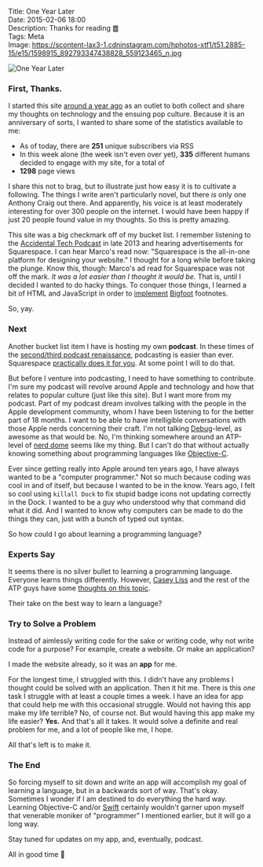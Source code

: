Title: One Year Later  
Date: 2015-02-06 18:00  
Description: Thanks for reading ䷉  
Tags: Meta  
Image: https://scontent-lax3-1.cdninstagram.com/hphotos-xtf1/t51.2885-15/e15/1598915_892793347438828_559123465_n.jpg  

![One Year Later][1]

### First, Thanks.

I started this site [around a year ago][2] as an outlet to both collect and share my thoughts on technology and the ensuing pop culture. Because it is an anniversary of sorts, I wanted to share some of the statistics available to me:

* As of today, there are **251** unique subscribers via RSS
* In this week alone (the week isn't even over yet), **335** different humans decided to engage with my site, for a total of
* **1298** page views

I share this not to brag, but to illustrate just how easy it is to cultivate a following. The things I write aren't particularly novel, but there *is* only one Anthony Craig out there. And apparently, his voice is at least moderately interesting for over 300 people on the internet. I would have been happy if just 20 people found value in my thoughts. So this is pretty amazing.

This site was a big checkmark off of my bucket list. I remember listening to the [Accidental Tech Podcast][3] in late 2013 and hearing advertisements for Squarespace. I can hear Marco's read now: "Squarespace is the all-in-one platform for designing your website." I thought for a long while before taking the plunge. Know this, though: Marco's ad read for Squarespace was not off the mark. *It was a lot easier than I thought it would be.* That is, until I decided I wanted to do hacky things. To conquer those things, I learned a bit of HTML and JavaScript in order to [implement][4] [Bigfoot][5] footnotes. 

So, yay.

### Next

Another bucket list item I have is hosting my own **podcast**. In these times of the [second/third podcast renaissance][6], podcasting is easier than ever. Squarespace [practically does it for you][7]. At some point I will to do that.

But before I venture into podcasting, I need to have something to contribute. I'm sure my podcast will revolve around Apple and technology and how that relates to popular culture (just like this site). But I want more from my podcast. Part of my podcast dream involves talking with the people in the Apple development community, whom I have been listening to for the better part of 18 months.
I want to be able to have intelligible conversations with those Apple nerds concerning their craft. I'm not talking [Debug][8]-level, as awesome as that would be. No, I'm thinking somewhere around an ATP-level of [nerd dome][9] seems like my thing. But I can't do that without actually knowing something about programming languages like [Objective-C][10]. 

Ever since getting really into Apple around ten years ago, I have always wanted to be a "computer programmer." Not so much because coding was cool in and of itself, but because I wanted to be in the know. Years ago, I felt so cool using `killall Dock` to fix stupid badge icons not updating correctly in the Dock. I wanted to be a guy who understood why that command did what it did. And I wanted to know why computers can be made to do the things they can, just with a bunch of typed out syntax. 

So how could I go about learning a programming language? 

### Experts Say

It seems there is no silver bullet to learning a programming language. Everyone learns things differently. However,  [Casey Liss][11] and the rest of the ATP guys have some [thoughts on this topic][12]. 

Their take on the best way to learn a language? 

### Try to Solve a Problem

Instead of aimlessly writing code for the sake or writing code, why not write code for a purpose? For example, create a website. Or make an application?

I made the website already, so it was an **app** for me. 

For the longest time, I struggled with this. I didn't have any problems I thought could be solved with an application. Then it hit me. There is this *one* task I struggle with at least a couple times a week. I have an idea for app that could help me with this occasional struggle. Would not having this app make my life terrible? No, of course not. But would having this app make my life easier? **Yes.** And that's all it takes. It would solve a definite and real problem for me, and a lot of people like me, I hope. 

All that's left is to make it. 

### The End

So forcing myself to sit down and write an app will accomplish my goal of learning a language, but in a backwards sort of way. That's okay. Sometimes I wonder if I am destined to do everything the hard way. Learning Objective-C and/or [Swift][13] certainly wouldn't garner upon myself that venerable moniker of "programmer" I mentioned earlier, but it will go a long way. 

Stay tuned for updates on my app, and, eventually, podcast. 

All in good time 🐺

[1]: https://scontent-lax3-1.cdninstagram.com/hphotos-xtf1/t51.2885-15/e15/1598915_892793347438828_559123465_n.jpg "One Year Later"
[2]: /2014/2/2/first-post-ever "My first post ever"
[3]: http://atp.fm "The Accidental Tech Podcast"
[4]: /2015/1/31/bigfoot-footnotes-in-squarespace "My post on implementing Bigfoot footnotes in Squarespace"
[5]: http://www.bigfootjs.com "Bigfoot footnotes"
[6]: /2014/12/23/serial "My post on the podcast 'Serial'"
[7]: http://help.squarespace.com/guides/podcasting-with-squarespace "Squarespace help topic on podcasting"
[8]: http://www.imore.com/debug "Debug podcast"
[9]: http://www.urbandictionary.com/define.php?term=nerd+dome&defid=1935462 "Urban Dictionary: 'Nerddome"
[10]: https://en.wikipedia.org/wiki/Objective-C "Wikipedia: Objective-C"
[11]: http://www.caseyliss.com/2014/6/9/how-do-i-start-programming "Casey Liss on how to start programming"
[12]: http://atp.fm/episodes/102 "Accidental Tech Podcast, episode 102"
[13]: https://en.wikipedia.org/wiki/Swift_(programming_language) "Wikipedia: Swift programming language"